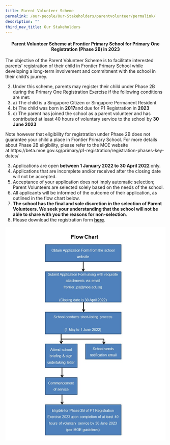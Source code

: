 ```yaml
---
title: Parent Volunteer Scheme
permalink: /our-people/Our-Stakeholders/parentvolunteer/permalink/
description: ""
third_nav_title: Our Stakeholders
---
```

<h4 style="text-align: center;">Parent Volunteer Scheme at Frontier Primary School for Primary One Registration (Phase 2B) in 2023</h4>
<p>The objective of the Parent Volunteer Scheme is to facilitate interested parents&rsquo; registration of their child in Frontier Primary School while developing a long-term involvement and commitment with the school in their child&rsquo;s journey.</p>
<ol start="2">
<li>Under this scheme, parents may register their child under Phase 2B during the Primary One Registration Exercise if the following conditions are met:</li>
<li>a) The child is a Singapore Citizen or Singapore Permanent Resident</li>
<li>b) The child was born in&nbsp;<strong>2017</strong>and due for P1 Registration in&nbsp;<strong>2023</strong></li>
<li>c) The parent has joined the school as a parent volunteer and has contributed at least 40 hours of voluntary service to the school by&nbsp;<strong>30 June 2023</strong></li>
</ol>
<p>Note however that eligibility for registration under Phase 2B does not guarantee your child a place in Frontier Primary School. For more details about Phase 2B eligibility, please refer to the MOE website at&nbsp;https://beta.moe.gov.sg/primary/p1-registration/registration-phases-key-dates/</p>
<ol start="3">
<li>Applications are open&nbsp;<strong>between 1 January 2022 to 30 April 2022&nbsp;</strong>only.</li>
<li>Applications that are incomplete and/or received after the closing date will not be accepted.</li>
<li>Acceptance of your application does not imply automatic selection; Parent Volunteers are selected solely based on the needs of the school.</li>
<li>All applicants will be informed of the outcome of their application, as outlined in the flow chart below.</li>
<li><strong>The school has the final and sole discretion in the selection of Parent Volunteers. We seek your understanding that the school will not be able to share with you the reasons for non-selection</strong>.</li>
<li>Please download the registration form&nbsp;<strong><a href="/files/FPS-PV-Application-Form-2022.pdf" target="_blank" rel="noopener">here</a></strong>.</li>
</ol>
<img src="/images/PVflowchart2022.jpeg">